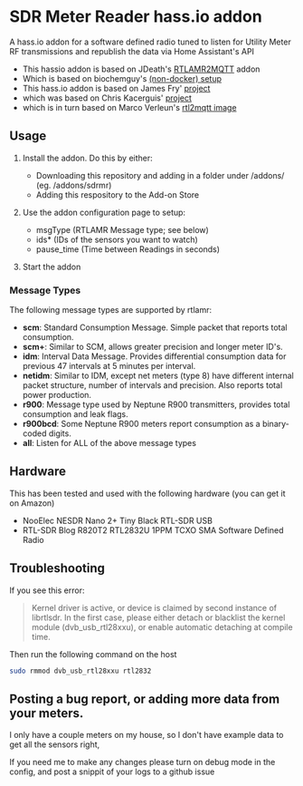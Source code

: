 # SDR Meter Reader hass.io addon
A hass.io addon for a software defined radio tuned to listen for Utility Meter RF transmissions and republish the data via Home Assistant's API

- This hassio addon is based on  JDeath's [RTLAMR2MQTT](https://github.com/jdeath/RTLAMR2MQQT/tree/master/RTLAMR2MQQT) addon
- Which is based on biochemguy's [(non-docker) setup](https://community.home-assistant.io/t/get-your-smart-electric-water-and-gas-meter-scm-readings-into-home-assistant-with-a-rtl-sdr)
- This hass.io addon is based on James Fry' [project](https://github.com/james-fry/hassio-addons/tree/master/rtl4332mqtt)
- which was based on Chris Kacerguis' [project](https://github.com/chriskacerguis/honeywell2mqtt)
- which is in turn based on Marco Verleun's [rtl2mqtt image](https://github.com/roflmao/rtl2mqtt)

## Usage

1) Install the addon. Do this by either:
    - Downloading this repository and adding in a folder under /addons/ (eg. /addons/sdrmr)
    - Adding this respository to the Add-on Store

2) Use the addon configuration page to setup:
    - msgType (RTLAMR Message type; see below)
    - ids* (IDs of the sensors you want to watch)
    - pause_time (Time between Readings in seconds)

3) Start the addon

### Message Types

The following message types are supported by rtlamr:

- **scm**: Standard Consumption Message. Simple packet that reports total consumption.
- **scm+**: Similar to SCM, allows greater precision and longer meter ID's.
- **idm**: Interval Data Message. Provides differential consumption data for previous 47 intervals at 5 minutes per interval.
- **netidm**: Similar to IDM, except net meters (type 8) have different internal packet structure, number of intervals and precision. Also reports total power production.
- **r900**: Message type used by Neptune R900 transmitters, provides total consumption and leak flags.
- **r900bcd**: Some Neptune R900 meters report consumption as a binary-coded digits.
- **all**: Listen for ALL of the above message types

## Hardware

This has been tested and used with the following hardware (you can get it on Amazon)

- NooElec NESDR Nano 2+ Tiny Black RTL-SDR USB
- RTL-SDR Blog R820T2 RTL2832U 1PPM TCXO SMA Software Defined Radio


## Troubleshooting

If you see this error:

> Kernel driver is active, or device is claimed by second instance of librtlsdr.
> In the first case, please either detach or blacklist the kernel module
> (dvb_usb_rtl28xxu), or enable automatic detaching at compile time.

Then run the following command on the host

```bash
sudo rmmod dvb_usb_rtl28xxu rtl2832
```

## Posting a bug report, or adding more data from your meters. 
I only have a couple meters on my house, so I don't have example data to get all the sensors right, 

If you need me to make any changes please turn on debug mode in the config, and post a snippit of your logs to a github issue
